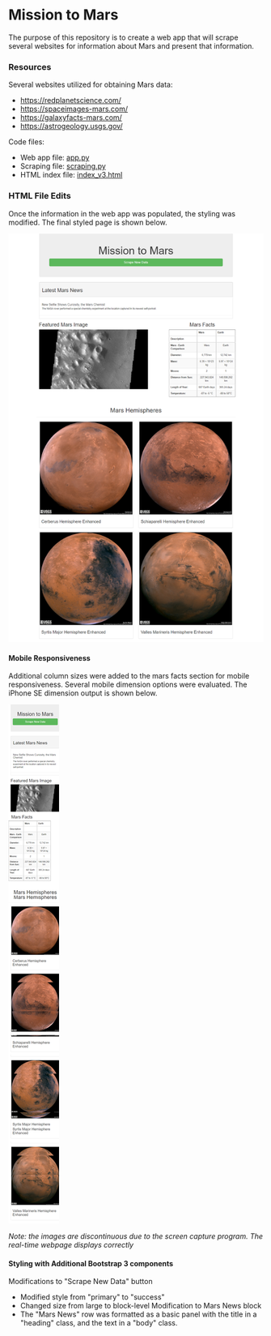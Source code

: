 # Mission to Mars
The purpose of this repository is to create a web app that will scrape several websites for information about Mars and present that information.

### Resources
Several websites utilized for obtaining Mars data:
- https://redplanetscience.com/
- https://spaceimages-mars.com/
- https://galaxyfacts-mars.com/
- https://astrogeology.usgs.gov/

Code files:
- Web app file: [app.py](https://github.com/MDHetrick/Mission-to-Mars/blob/main/app.py)
- Scraping file: [scraping.py](https://github.com/MDHetrick/Mission-to-Mars/blob/main/scraping.py)
- HTML index file: [index_v3.html](https://github.com/MDHetrick/Mission-to-Mars/blob/main/templates/index_v3.html)

### HTML File Edits
Once the information in the web app was populated, the styling was modified. The final styled page is shown below.

![Image](https://github.com/MDHetrick/Mission-to-Mars/blob/main/resources/mars_full_page.png)

#### Mobile Responsiveness
Additional column sizes were added to the mars facts section for mobile responsiveness. Several mobile dimension options were evaluated. The iPhone SE dimension output is shown below.

![Image](https://github.com/MDHetrick/Mission-to-Mars/blob/main/resources/mars_iPhoneSE_page.png)

*Note: the images are discontinuous due to the screen capture program. The real-time webpage displays correctly*

#### Styling with Additional Bootstrap 3 components
Modifications to "Scrape New Data" button
- Modified style from "primary" to "success"
- Changed size from large to block-level
Modification to Mars News block
- The "Mars News" row was formatted as a basic panel with the title in a "heading" class, and the text in a "body" class.
